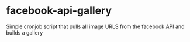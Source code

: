 # facebook-api-gallery
Simple cronjob script that pulls all image URLS from the facebook API and builds a gallery
